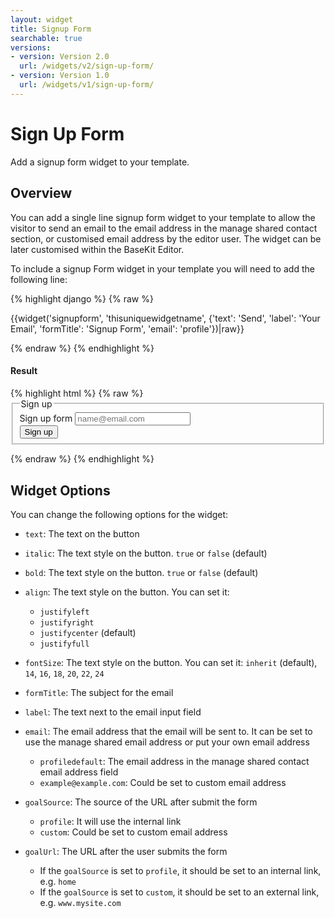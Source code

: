 ```yaml
---
layout: widget
title: Signup Form
searchable: true
versions:
- version: Version 2.0
  url: /widgets/v2/sign-up-form/
- version: Version 1.0
  url: /widgets/v1/sign-up-form/
---
```


# Sign Up Form

Add a signup form widget to your template.

## Overview

You can add a single line signup form widget to your template to allow the visitor to send an email to the email address in the manage shared contact section, or customised email address by the editor user. The widget can be later customised within the BaseKit Editor. 

To include a signup Form widget in your template you will need to add the following line:

{% highlight django %}
{% raw %}

  {{widget('signupform', 'thisuniquewidgetname', {'text': 'Send', 'label': 'Your Email', 'formTitle': 'Signup Form', 'email': 'profile'})|raw}}

{% endraw %}
{% endhighlight %}


<h4>Result</h4>
{% highlight html %}
{% raw %}

<div id="page-zones__main-widgets__signupformWidget" data-name="signupform" class="widget  widget--zone-widget">
  <div class="bk-signupform  signupform  widget__signupform">
    <form class="form  signupform__form">
      <fieldset class="fieldset  signupform__fieldset">
        <legend class="legend  signupform__legend">Sign up</legend>
        <div class="form-body  signupform__form-body">
          <div class="form-group  signupform__form-group">
            <label class="label  label--email  signupform__label" for="page-zones__main-widgets__signupformWidget__input--email">Sign up form</label>
            <input class="input  input--email  input--single-line signupform__input   js-email" id="page-zones__main-widgets__signupformWidget__input--email" name="page-zones__main-widgets__signupformWidget__input--email" placeholder="name@email.com" type="email" />
          </div>
          <div class="form-group  signupform__form-group">
            <input class="button  button--submit  signupform__input  " type="submit" value="Sign up" >
          </div>
        </div>
      </fieldset>
    </form>
  </div>
</div>

{% endraw %}
{% endhighlight %}

## Widget Options

You can change the following options for the widget:

* ```text```: The text on the button

* ```italic```: The text style on the button. ```true``` or ```false``` (default)

* ```bold```: The text style on the button. ```true``` or ```false``` (default)

* ```align```: The text style on the button. You can set it:

  * ```justifyleft```
  * ```justifyright```
  * ```justifycenter``` (default)
  * ```justifyfull```

* ```fontSize```: The text style on the button. You can set it: ```inherit``` (default), ```14```, ```16```, ```18```, ```20```, ```22```, ```24```

* ```formTitle```: The subject for the email

* ```label```: The text next to the email input field

* ```email```: The email address that the email will be sent to. It can be set to use the manage shared email address or put your own email address

  * ```profiledefault```: The email address in the manage shared contact email address field
  * ```example@example.com```: Could be set to custom email address

* ```goalSource```: The source of the URL after submit the form

  * ```profile```: It will use the internal link
  * ```custom```: Could be set to custom email address

* ```goalUrl```: The URL after the user submits the form

  * If the ```goalSource``` is set to ```profile```, it should be set to an internal link, e.g. ```home```
  * If the ```goalSource``` is set to ```custom```, it should be set to an external link, e.g. ```www.mysite.com```
